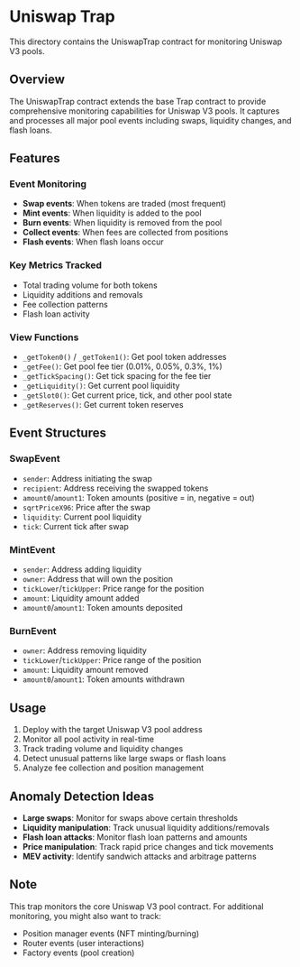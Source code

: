 # Uniswap Trap

This directory contains the UniswapTrap contract for monitoring Uniswap V3 pools.

## Overview

The UniswapTrap contract extends the base Trap contract to provide comprehensive monitoring capabilities for Uniswap V3 pools. It captures and processes all major pool events including swaps, liquidity changes, and flash loans.

## Features

### Event Monitoring

- **Swap events**: When tokens are traded (most frequent)
- **Mint events**: When liquidity is added to the pool
- **Burn events**: When liquidity is removed from the pool
- **Collect events**: When fees are collected from positions
- **Flash events**: When flash loans occur

### Key Metrics Tracked

- Total trading volume for both tokens
- Liquidity additions and removals
- Fee collection patterns
- Flash loan activity

### View Functions

- `_getToken0()` / `_getToken1()`: Get pool token addresses
- `_getFee()`: Get pool fee tier (0.01%, 0.05%, 0.3%, 1%)
- `_getTickSpacing()`: Get tick spacing for the fee tier
- `_getLiquidity()`: Get current pool liquidity
- `_getSlot0()`: Get current price, tick, and other pool state
- `_getReserves()`: Get current token reserves

## Event Structures

### SwapEvent

- `sender`: Address initiating the swap
- `recipient`: Address receiving the swapped tokens
- `amount0`/`amount1`: Token amounts (positive = in, negative = out)
- `sqrtPriceX96`: Price after the swap
- `liquidity`: Current pool liquidity
- `tick`: Current tick after swap

### MintEvent

- `sender`: Address adding liquidity
- `owner`: Address that will own the position
- `tickLower`/`tickUpper`: Price range for the position
- `amount`: Liquidity amount added
- `amount0`/`amount1`: Token amounts deposited

### BurnEvent

- `owner`: Address removing liquidity
- `tickLower`/`tickUpper`: Price range of the position
- `amount`: Liquidity amount removed
- `amount0`/`amount1`: Token amounts withdrawn

## Usage

1. Deploy with the target Uniswap V3 pool address
2. Monitor all pool activity in real-time
3. Track trading volume and liquidity changes
4. Detect unusual patterns like large swaps or flash loans
5. Analyze fee collection and position management

## Anomaly Detection Ideas

- **Large swaps**: Monitor for swaps above certain thresholds
- **Liquidity manipulation**: Track unusual liquidity additions/removals
- **Flash loan attacks**: Monitor flash loan patterns and amounts
- **Price manipulation**: Track rapid price changes and tick movements
- **MEV activity**: Identify sandwich attacks and arbitrage patterns

## Note

This trap monitors the core Uniswap V3 pool contract. For additional monitoring, you might also want to track:

- Position manager events (NFT minting/burning)
- Router events (user interactions)
- Factory events (pool creation)

